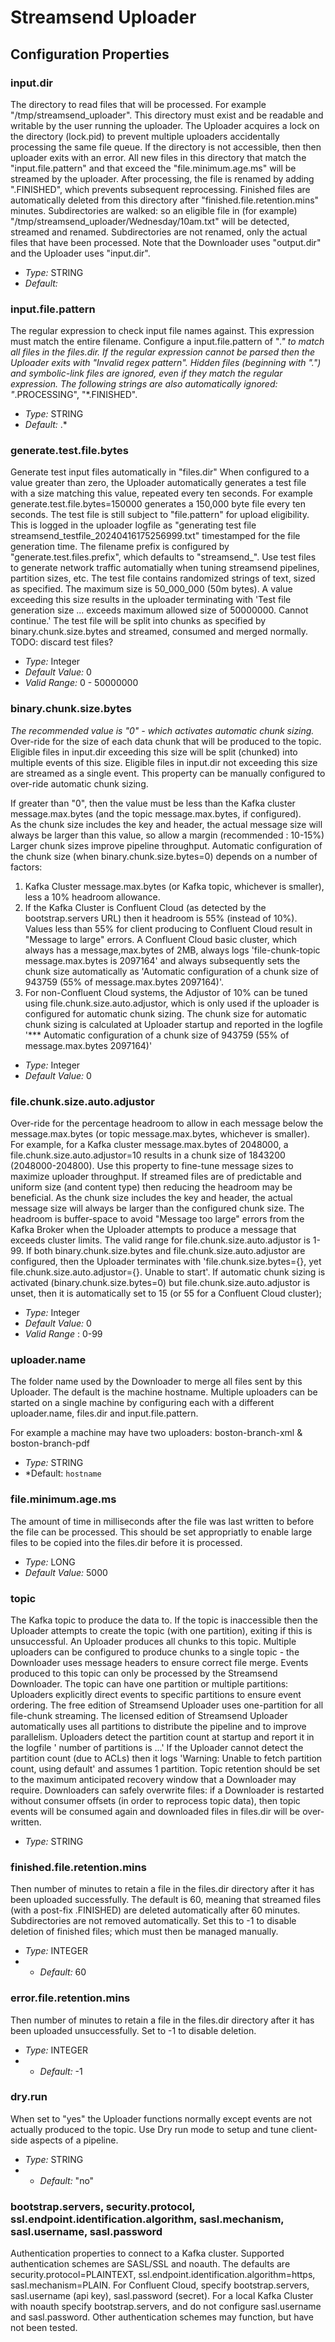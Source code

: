 
# Streamsend Uploader

## Configuration Properties

### input.dir

The directory to read files that will be processed.  For example "/tmp/streamsend_uploader". 
This directory must exist and be readable and writable by the user running the uploader.
The Uploader acquires a lock on the directory (lock.pid) to prevent multiple uploaders accidentally processing the same file queue.
If the directory is not accessible, then then uploader exits with an error.
All new files in this directory that match the "input.file.pattern" and that exceed the "file.minimum.age.ms" will be streamed by the uploader.
After processing, the file is renamed by adding ".FINISHED", which prevents subsequent reprocessing.
Finished files are automatically deleted from this directory after "finished.file.retention.mins" minutes.
Subdirectories are walked: so an eligible file in (for example) "/tmp/streamsend_uploader/Wednesday/10am.txt" will be detected, streamed and renamed.
Subdirectories are not renamed, only the actual files that have been processed.
Note that the Downloader uses "output.dir" and the Uploader uses "input.dir".

- *Type:* STRING
- *Default:* 

### input.file.pattern

The regular expression to check input file names against. This expression must match the entire filename.
Configure a input.file.pattern of "*." to match all files in the files.dir.
If the regular expression cannot be parsed then the Uploader exits with "Invalid regex pattern".
Hidden files (beginning with ".") and symbolic-link files are ignored, even if they match the regular expression.
The following strings are also automatically ignored: "*.PROCESSING", "*.FINISHED".

- *Type:* STRING
- *Default:* .*

### generate.test.file.bytes

Generate test input files automatically in "files.dir"
When configured to a value greater than zero, the Uploader automatically generates a test file with a size matching this value, repeated every ten seconds.
For example generate.test.file.bytes=150000 generates a 150,000 byte file every ten seconds. 
The test file is still subject to "file.pattern" for upload eligibility.
This is logged in the uploader logfile as "generating test file streamsend_testfile_20240416175256999.txt" timestamped for the file generation time.
The filename prefix is configured by "generate.test.files.prefix", which defaults to "streamsend_".
Use test files to generate network traffic automatially when tuning streamsend pipelines, partition sizes, etc.
The test file contains randomized strings of text, sized as specified. The maximum size is 50_000_000 (50m bytes).
A value exceeding this size results in the uploader terminating with 'Test file generation size ... exceeds maximum allowed size of 50000000. Cannot continue.'
The test file will be split into chunks as specified by binary.chunk.size.bytes and streamed, consumed and merged normally.
TODO: discard test files?

- *Type:* Integer
- *Default Value:* 0
- *Valid Range:* 0 - 50000000

### binary.chunk.size.bytes

_The recommended value is "0" - which activates automatic chunk sizing._
Over-ride for the size of each data chunk that will be produced to the topic. 
Eligible files in input.dir exceeding this size will be split (chunked) into multiple events of this size.
Eligible files in input.dir not exceeding this size are streamed as a single event.
This property can be manually configured to over-ride automatic chunk sizing.

If greater than "0", then the value must be less than the Kafka cluster message.max.bytes (and the topic message.max.bytes, if configured).  
As the chunk size includes the key and header, the actual message size will always be larger than this value, so allow a margin (recommended : 10-15%)
Larger chunk sizes improve pipeline throughput.
Automatic configuration of the chunk size (when binary.chunk.size.bytes=0) depends on a number of factors:
1. Kafka Cluster message.max.bytes (or Kafka topic, whichever is smaller), less a 10% headroom allowance.
2. If the Kafka Cluster is Confluent Cloud (as detected by the bootstrap.servers URL) then it headroom is 55% (instead of 10%). Values less than 55% for client producing to Confluent Cloud result in "Message to large" errors. A Confluent Cloud basic cluster, which always has a message,max.bytes of 2MB, always logs 'file-chunk-topic message.max.bytes is 2097164' and always subsequently sets the chunk size automatically as 'Automatic configuration of a chunk size of 943759 (55% of message.max.bytes 2097164)'. 
3. For non-Confluent Cloud systems, the Adjustor of 10% can be tuned using file.chunk.size.auto.adjustor, which is only used if the uploader is configured for automatic chunk sizing.
The chunk size for automatic chunk sizing is calculated at Uploader startup and reported in the logfile '*** Automatic configuration of a chunk size of 943759 (55% of message.max.bytes 2097164)'

- *Type:* Integer
- *Default Value:* 0


### file.chunk.size.auto.adjustor

Over-ride for the percentage headroom to allow in each message below the message.max.bytes (or topic message.max.bytes, whichever is smaller).
For example, for a Kafka cluster message.max.bytes of 2048000, a file.chunk.size.auto.adjustor=10 results in a chunk size of 1843200 (2048000-204800).
Use this property to fine-tune message sizes to maximize uploader throughput. If streamed files are of predictable and uniform size (and content type) then reducing the headroom may be beneficial.
As the chunk size includes the key and header, the actual message size will always be larger than the configured chunk size.
The headroom is buffer-space to avoid "Message too large" errors from the Kafka Broker when the Uploader attempts to produce a message that exceeds cluster limits.
The valid range for file.chunk.size.auto.adjustor is 1-99.
If both binary.chunk.size.bytes and file.chunk.size.auto.adjustor are configured, then the Uploader terminates with 'file.chunk.size.bytes={}, yet file.chunk.size.auto.adjustor={}. Unable to start'.
If automatic chunk sizing is activated (binary.chunk.size.bytes=0) but file.chunk.size.auto.adjustor is unset, then it is automatically set to 15 (or 55 for a Confluent Cloud cluster);

- *Type:* Integer
- *Default Value:* 0
- *Valid Range* : 0-99



### uploader.name

The folder name used by the Downloader to merge all files sent by this Uploader.
The default is the machine hostname.
Multiple uploaders can be started on a single machine by configuring each with a different uploader.name, files.dir and input.file.pattern.

For example a machine may have two uploaders: boston-branch-xml & boston-branch-pdf

- *Type:* STRING
- *Default: `hostname`


### file.minimum.age.ms

The amount of time in milliseconds after the file was last written to before the file can be processed. This should be set appropriatly to enable large files to be copied into the files.dir before it is processed.

- *Type:* LONG
- *Default Value:* 5000


### topic

The Kafka topic to produce the data to.
If the topic is inaccessible then the Uploader attempts to create the topic (with one partition), exiting if this is unsuccessful.
An Uploader produces all chunks to this topic. Multiple uploaders can be configured to produce chunks to a single topic - the Downloader uses message headers to ensure correct file merge.
Events produced to this topic can only be processed by the Streamsend Downloader.
The topic can have one partition or multiple partitions: Uploaders explicitly direct events to specific partitions to ensure event ordering.
The free edition of Streamsend Uploader uses one-partition for all file-chunk streaming.
The licensed edition of Streamsend Uploader automatically uses all partitions to distribute the pipeline and to improve parallelism.
Uploaders detect the partition count at startup and report it in the logfile '<topic> number of partitions is ...'
If the Uploader cannot detect the partition count (due to ACLs) then it logs 'Warning: Unable to fetch partition count, using default' and assumes 1 partition.
Topic retention should be set to the maximum anticipated recovery window that a Downloader may require. Downloaders can safely overwrite files: if a Downloader is restarted without consumer offsets (in order to reprocess topic data), then topic events will be consumed again and downloaded files in files.dir will be over-written. 


- *Type:* STRING



### finished.file.retention.mins

Then number of minutes to retain a file in the files.dir directory after it has been uploaded successfully. 
The default is 60, meaning that streamed files (with a post-fix .FINISHED) are deleted automatically after 60 minutes.
Subdirectories are not removed automatically.
Set this to -1 to disable deletion of finished files; which must then be managed manually.

- *Type:* INTEGER
- - *Default:* 60

### error.file.retention.mins

Then number of minutes to retain a file in the files.dir directory after it has been uploaded unsuccessfully. Set to -1 to disable deletion.

- *Type:* INTEGER
- - *Default:* -1


### dry.run

When set to "yes" the Uploader functions normally except events are not actually produced to the topic. Use Dry run mode to setup and tune client-side aspects of a pipeline.

- *Type:* STRING
- - *Default:* "no"


### bootstrap.servers, security.protocol, ssl.endpoint.identification.algorithm, sasl.mechanism, sasl.username, sasl.password

Authentication properties to connect to a Kafka cluster.
Supported authentication schemes are SASL/SSL and noauth.
The defaults are security.protocol=PLAINTEXT, ssl.endpoint.identification.algorithm=https, sasl.mechanism=PLAIN.
For Confluent Cloud, specify bootstrap.servers, sasl.username (api key), sasl.password (secret).
For a local Kafka Cluster with noauth specify bootstrap.servers, and do not configure sasl.username and sasl.password.
Other authentication schemes may function, but have not been tested.


